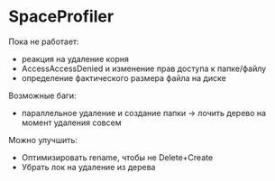 # SpaceProfiler
Пока не работает:
- реакция на удаление корня
- AccessAccessDenied и изменение прав доступа к папке/файлу
- определение фактического размера файла на диске

Возможные баги:
- параллельное удаление и создание папки -> лочить дерево на момент удаления совсем

Можно улучшить:
- Оптимизировать rename, чтобы не Delete+Create
- Убрать лок на удаление из дерева